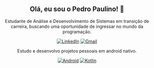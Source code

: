 <div align="center">
  <h2>Olá, eu sou o Pedro Paulino! 👋</h2>

  <p>Estudante de Análise e Desenvolvimento de Sistemas em transição de carreira, buscando uma oportunidade de ingressar no mundo da programação.<p>

  <p>
    <a href="https://www.linkedin.com/in/pedrogpaulino/"><img src="https://img.shields.io/badge/LinkedIn-0077B5?style=for-the-badge&logo=linkedin&logoColor=white" alt="LinkedIn"></a>
    <a href="mailto:pedrogpaulino@gmail.com"><img src="https://img.shields.io/badge/Gmail-D14836?style=for-the-badge&logo=gmail&logoColor=white" alt="Gmail"></a>
  </p>

  <p>Estudo e desenvolvo projetos pessoais em android nativo.<p>
  <p>
   <a href="https://img.shields.io/badge/Android-3DDC84?style=for-the-badge&logo=android&logoColor=white"><img src="https://img.shields.io/badge/Android-3DDC84?style=for-the-badge&logo=android&logoColor=white" alt="Android"></a>
    <a href="https://img.shields.io/badge/Kotlin-0095D5?&style=for-the-badge&logo=kotlin&logoColor=white"><img src="https://img.shields.io/badge/Kotlin-0095D5?&style=for-the-badge&logo=kotlin&logoColor=white" alt="Kotlin"></a>
  </p>
</div>

